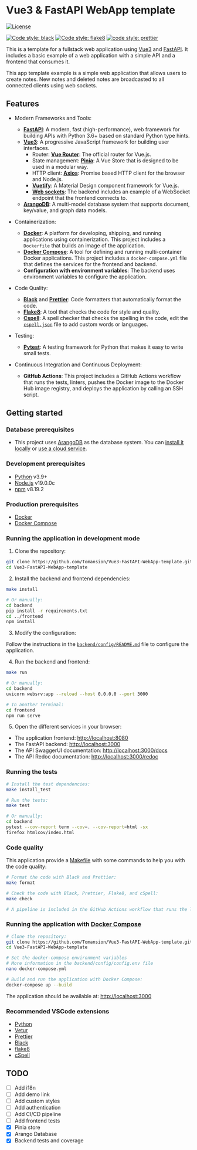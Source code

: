 # Vue3 & FastAPI WebApp template

[![License](https://img.shields.io/badge/License-Apache_2.0-blue.svg)](https://opensource.org/licenses/Apache-2.0)

[![Code style: black](https://img.shields.io/badge/code%20style-black-000000.svg)](https://github.com/psf/black)
[![Code style: flake8](https://img.shields.io/badge/code%20style-flake8-1c4a6c.svg)](https://flake8.pycqa.org/en/latest/)
[![code style: prettier](https://img.shields.io/badge/code_style-prettier-ff69b4.svg?style=flat-square)](https://github.com/prettier/prettier)

This is a template for a fullstack web application using [Vue3](https://vuejs.org/) and [FastAPI](https://fastapi.tiangolo.com/). It includes a basic example of a web application with a simple API and a frontend that consumes it.

This app template example is a simple web application that allows users to create notes. New notes and deleted notes are broadcasted to all connected clients using web sockets.

## Features

- Modern Frameworks and Tools:

  - [**FastAPI**](https://fastapi.tiangolo.com/): A modern, fast (high-performance), web framework for building APIs with Python 3.6+ based on standard Python type hints.
  - [**Vue3**](https://vuejs.org/): A progressive JavaScript framework for building user interfaces.
    - Router: [**Vue Router**](https://router.vuejs.org/): The official router for Vue.js.
    - State management: [**Pinia**](https://pinia.esm.dev/): A Vue Store that is designed to be used in a modular way.
    - HTTP client: [**Axios**](https://axios-http.com/): Promise based HTTP client for the browser and Node.js.
    - [**Vuetify**](https://vuetifyjs.com/): A Material Design component framework for Vue.js.
    - [**Web sockets**](https://developer.mozilla.org/en-US/docs/Web/API/WebSockets_API): The backend includes an example of a WebSocket endpoint that the frontend connects to.
  - [**ArangoDB**](https://www.arangodb.com/): A multi-model database system that supports document, key/value, and graph data models.

- Containerization:

  - [**Docker**](https://www.docker.com/): A platform for developing, shipping, and running applications using containerization. This project includes a `Dockerfile` that builds an image of the application.
  - [**Docker Compose**](https://docs.docker.com/compose/): A tool for defining and running multi-container Docker applications. This project includes a `docker-compose.yml` file that defines the services for the frontend and backend.
  - **Configuration with environment variables**: The backend uses environment variables to configure the application.

- Code Quality:

  - [**Black**](https://pypi.org/project/black/) and [**Prettier**](https://prettier.io/): Code formatters that automatically format the code.
  - [**Flake8**](https://flake8.pycqa.org/en/latest/): A tool that checks the code for style and quality.
  - [**Cspell**](https://cspell.org/): A spell checker that checks the spelling in the code, edit the [`cspell.json`](cspell.json) file to add custom words or languages.

- Testing:

  - [**Pytest**](https://docs.pytest.org/): A testing framework for Python that makes it easy to write small tests.

- Continuous Integration and Continuous Deployment:

  - **GitHub Actions**: This project includes a GitHub Actions workflow that runs the tests, linters, pushes the Docker image to the Docker Hub image registry, and deploys the application by calling an SSH script.

## Getting started

### Database prerequisites

- This project uses [ArangoDB](https://www.arangodb.com/) as the database system. You can [install it locally](https://arangodb.com/download-major/docker/) or [use a cloud service](https://cloud.arangodb.com/).

### Development prerequisites

- [Python](https://www.python.org/downloads/) v3.9+
- [Node.js](https://nodejs.org/en/download/) v19.0.0c
- [npm](https://www.npmjs.com/get-npm) v8.19.2

### Production prerequisites

- [Docker](https://docs.docker.com/get-docker/)
- [Docker Compose](https://docs.docker.com/compose/install/)

### Running the application in development mode

1. Clone the repository:

```bash
git clone https://github.com/Tomansion/Vue3-FastAPI-WebApp-template.git
cd Vue3-FastAPI-WebApp-template
```

2. Install the backend and frontend dependencies:

```bash
make install

# Or manually:
cd backend
pip install -r requirements.txt
cd ../frontend
npm install
```

3. Modify the configuration:

Follow the instructions in the [`backend/config/README.md`](backend/config/README.md) file to configure the application.

4. Run the backend and frontend:

```bash
make run

# Or manually:
cd backend
uvicorn websrv:app --reload --host 0.0.0.0 --port 3000

# In another terminal:
cd frontend
npm run serve
```

5. Open the different services in your browser:

- The application frontend: [http://localhost:8080](http://localhost:8080)
- The FastAPI backend: [http://localhost:3000](http://localhost:3000)
- The API SwaggerUI documentation: [http://localhost:3000/docs](http://localhost:3000/docs)
- The API Redoc documentation: [http://localhost:3000/redoc](http://localhost:3000/docs)

### Running the tests

```bash
# Install the test dependencies:
make install_test

# Run the tests:
make test

# Or manually:
cd backend
pytest --cov-report term --cov=. --cov-report=html -sx
firefox htmlcov/index.html
```

### Code quality

This application provide a [Makefile](./makefile) with some commands to help you with the code quality:

```bash
# Format the code with Black and Prettier:
make format

# Check the code with Black, Prettier, Flake8, and cSpell:
make check

# A pipeline is included in the GitHub Actions workflow that runs the linters, so make sure to fix any issues before pushing the code.
```

### Running the application with [Docker Compose](https://docs.docker.com/compose/)

```bash
# Clone the repository:
git clone https://github.com/Tomansion/Vue3-FastAPI-WebApp-template.git
cd Vue3-FastAPI-WebApp-template

# Set the docker-compose environment variables
# More information in the backend/config/config.env file
nano docker-compose.yml

# Build and run the application with Docker Compose:
docker-compose up --build
```

The application should be available at: [http://localhost:3000](http://localhost:3000)

### Recommended VSCode extensions

- [Python](https://marketplace.visualstudio.com/items?itemName=ms-python.python)
- [Vetur](https://marketplace.visualstudio.com/items?itemName=octref.vetur)
- [Prettier](https://marketplace.visualstudio.com/items?itemName=esbenp.prettier-vscode)
- [Black](https://marketplace.visualstudio.com/items?itemName=ms-python.black-formatter)
- [flake8](https://marketplace.visualstudio.com/items?itemName=ms-python.flake8)
- [cSpell](https://marketplace.visualstudio.com/items?itemName=streetsidesoftware.code-spell-checker)

## TODO

- [ ] Add i18n
- [ ] Add demo link
- [ ] Add custom styles
- [ ] Add authentication
- [ ] Add CI/CD pipeline
- [ ] Add frontend tests
- [x] Pinia store
- [x] Arango Database
- [x] Backend tests and coverage
